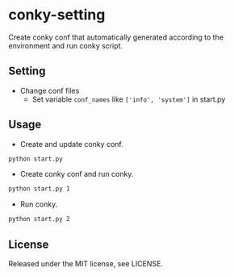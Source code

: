 conky-setting
==
Create conky conf that automatically generated according to the environment and run conky script.


Setting
--
* Change conf files
	* Set variable `conf_names` like `['info', 'system']` in start.py


Usage
--
* Create and update conky conf.
```sh
python start.py
```

* Create conky conf and run conky.
```sh
python start.py 1
```

* Run conky.
```sh
python start.py 2
```


License
--
Released under the MIT license, see LICENSE.
